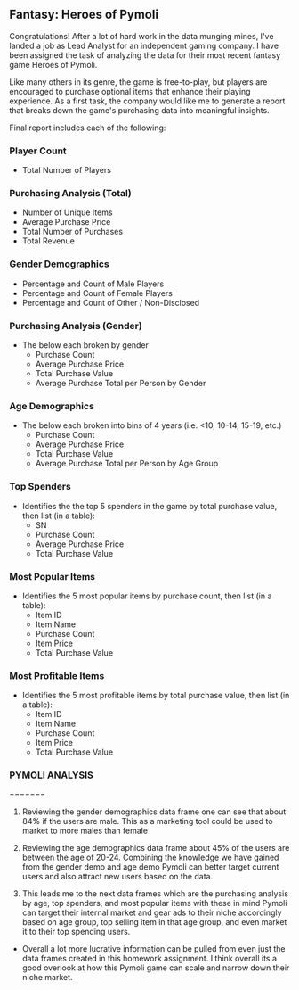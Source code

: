 ## Fantasy: Heroes of Pymoli

Congratulations! After a lot of hard work in the data munging mines, I've landed a job as Lead Analyst for an independent gaming company. I have been assigned the task of analyzing the data for their most recent fantasy game Heroes of Pymoli.

Like many others in its genre, the game is free-to-play, but players are encouraged to purchase optional items that enhance their playing experience. As a first task, the company would like me to generate a report that breaks down the game's purchasing data into meaningful insights.

Final report includes each of the following:

### Player Count

* Total Number of Players

### Purchasing Analysis (Total)

* Number of Unique Items
* Average Purchase Price
* Total Number of Purchases
* Total Revenue

### Gender Demographics

* Percentage and Count of Male Players
* Percentage and Count of Female Players
* Percentage and Count of Other / Non-Disclosed

### Purchasing Analysis (Gender)

* The below each broken by gender
  * Purchase Count
  * Average Purchase Price
  * Total Purchase Value
  * Average Purchase Total per Person by Gender

### Age Demographics

* The below each broken into bins of 4 years (i.e. &lt;10, 10-14, 15-19, etc.)
  * Purchase Count
  * Average Purchase Price
  * Total Purchase Value
  * Average Purchase Total per Person by Age Group

### Top Spenders

* Identifies the the top 5 spenders in the game by total purchase value, then list (in a table):
  * SN
  * Purchase Count
  * Average Purchase Price
  * Total Purchase Value

### Most Popular Items

* Identifies the 5 most popular items by purchase count, then list (in a table):
  * Item ID
  * Item Name
  * Purchase Count
  * Item Price
  * Total Purchase Value

### Most Profitable Items

* Identifies the 5 most profitable items by total purchase value, then list (in a table):
  * Item ID
  * Item Name
  * Purchase Count
  * Item Price
  * Total Purchase Value


### PYMOLI ANALYSIS
=======
1. Reviewing the gender demographics data frame one can see that about 84% if the users are male. This as a marketing tool could be used to market to more males than female


2. Reviewing the age demographics data frame about 45% of the users are between the age of 20-24. Combining the knowledge we have gained from the gender demo and age demo Pymoli can better target current users and also attract new users based on the data.


3. This leads me to the next data frames which are the purchasing analysis by age, top spenders, and most popular items with these in mind Pymoli can target their internal market and gear ads to their niche accordingly based on age group, top selling item in that age group, and even market it to their top spending users.


* Overall a lot more lucrative information can be pulled from even just the data frames created in this homework assignment. I think overall its a good overlook at how this Pymoli game can scale and narrow down their niche market.



